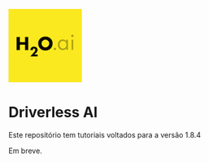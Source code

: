![h2o-ai-logo-plain](https://github.com/h2oai/tutorials/blob/master/.github/h2o-ai-logo-plain.png)

# Driverless AI

Este repositório tem tutoriais voltados para a versão 1.8.4

Em breve.
